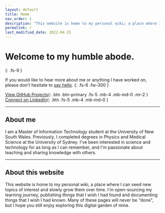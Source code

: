 ```yaml
---
layout: default
title: Home
nav_order: 1
description: "This website is home to my personal wiki; a place where I gather and share knowledge on topics I'm interested in."
permalink: /
last_modified_date: 2022-04-25
---
```


# Welcome to my humble abode.
{: .fs-9 }

If you would like to hear more about me or anything I have worked on, please don't hesitate to [say hello](mailto:hello@tonyle.com "hello@tonyle.com").
{: .fs-6 .fw-300 }

[View GitHub Projects](https://www.github.com/tfle/){: .btn .btn-primary .fs-5 .mb-4 .mb-md-0 .mr-2 } [Connect on LinkedIn](https://www.linkedin.com/in/tonyfle/ "Opens in a new tab"){: .btn .fs-5 .mb-4 .mb-md-0 }

---

## About me

I am a Master of Information Technology student at the University of New South Wales. Previously, I completed degrees in Physics and Medical Science at the University of Sydney. I've been interested in science and technology for as long as I can remember, and I'm passionate about teaching and sharing knowledge with others.

---

## About this website

This website is home to my personal wiki, a place where I can seed new topics of interest and slowly grow them over time. I'm open-sourcing my learning journey, publishing things that I wish I had found and documenting things that I wish I had known. Many of these pages will never be "done", but I hope you still enjoy exploring this digital garden of mine.
